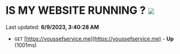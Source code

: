 # IS MY WEBSITE RUNNING ? [![](https://img.shields.io/static/v1?label=Sponsor&message=%E2%9D%A4&logo=GitHub&color=%23fe8e86)](https://github.com/sponsors/<username>)

Last updated: **6/9/2023, 3:40:28 AM**

- `GET` [https://youssefservice.me](https://youssefservice.me) - **Up** (1001ms)

